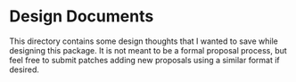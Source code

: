 # Design Documents

This directory contains some design thoughts that I wanted to save while
designing this package. It is not meant to be a formal proposal process, but
feel free to submit patches adding new proposals using a similar format if
desired.
